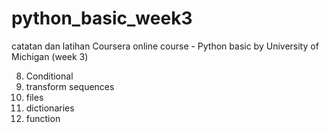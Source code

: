 # python_basic_week3

catatan dan latihan Coursera online course - Python basic by University of Michigan (week 3)

8. Conditional
9. transform sequences
10. files
11. dictionaries
12. function
